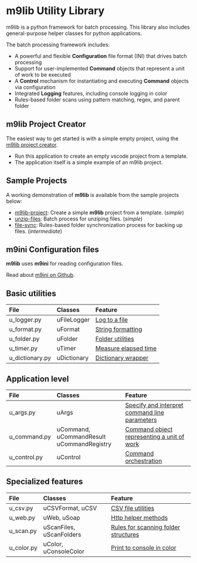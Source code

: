 # m9lib Utility Library

m9lib is a python framework for batch processing.  This library also includes general-purpose helper classes for python applications.

The batch processing framework includes:
- A powerful and flexible **Configuration** file format (INI) that drives batch processing
- Support for user-implemented **Command** objects that represent a unit of work to be executed
- A **Control** mechanism for instantiating and executing **Command** objects via configuration
- Integrated **Logging** features, including console logging in color
- Rules-based folder scans using pattern matching, regex, and parent folder

## m9lib Project Creator

The easiest way to get started is with a simple empty project, using the [m9lib project creator](https://github.com/MarcusNyne/m9lib-project).
- Run this application to create an empty vscode project from a template.
- The application itself is a simple example of an m9lib project.

## Sample Projects

A working demonstration of **m9lib** is available from the sample projects below:
- [m9lib-project](https://github.com/MarcusNyne/m9lib-project): Create a simple **m9lib** project from a template. (*simple*)
- [unzip-files](https://github.com/MarcusNyne/unzip-files): Batch process for unziping files. (*simple*)
- [file-sync](https://github.com/MarcusNyne/file-sync): Rules-based folder synchronization process for backing up files. (*intermediate*)

## m9ini Configuration files

**m9lib** uses **m9ini** for reading configuration files.

Read about [m9ini on Github](https://github.com/MarcusNyne/m9ini).

## Basic utilities

| File | Classes | Feature |
| :--- | :--- | :--- |
| u_logger.py | uFileLogger | [Log to a file](docs/logger.md) |
| u_format.py | uFormat | [String formatting](docs/format.md) |
| u_folder.py | uFolder | [Folder utilities](docs/folder.md) |
| u_timer.py | uTimer | [Measure elapsed time](docs/timer.md) |
| u_dictionary.py | uDictionary | [Dictionary wrapper](docs/dictionary.md) |

## Application level

| File | Classes | Feature |
| :--- | :--- | :--- |
| u_args.py | uArgs | [Specify and interpret command line parameters](docs/args.md) |
| u_command.py | uCommand, uCommandResult<br>uCommandRegistry | [Command object representing a unit of work](docs/command.md) |
| u_control.py | uControl | [Command orchestration](docs/control.md) |

## Specialized features

| File | Classes | Feature |
| :--- | :--- | :--- |
| u_csv.py | uCSVFormat, uCSV | [CSV file utilities](docs/csv.md) |
| u_web.py | uWeb, uSoap | [Http helper methods](docs/web.md) |
| u_scan.py | uScanFiles, uScanFolders | [Rules for scanning folder structures](docs/scan.md) |
| u_color.py | uColor, uConsoleColor | [Print to console in color](docs/color.md) |
